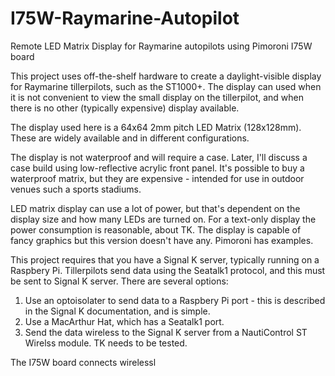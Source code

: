 # I75W-Raymarine-Autopilot
Remote LED Matrix Display for Raymarine autopilots using Pimoroni I75W board

This project uses off-the-shelf hardware to create a daylight-visible display for Raymarine tillerpilots, such as the ST1000+.
The display can used when it is not convenient to view the small display on the tillerpilot, and when there is no other (typically expensive) display available.

The display used here is a 64x64 2mm pitch LED Matrix (128x128mm). These are widely available and in different configurations.

The display is not waterproof and will require a case. Later, I'll discuss a case build using low-reflective acrylic front panel. It's possible to buy a waterproof matrix, but they are expensive - intended for use in outdoor venues such a sports stadiums.

LED matrix display can use a lot of power, but that's dependent on the display size and how many LEDs are turned on. For a text-only display the power consumption is reasonable, about TK. The display is capable of fancy graphics but this version doesn't have any. Pimoroni has examples.

This project requires that you have a Signal K server, typically running on a Raspbery Pi. Tillerpilots send data using the Seatalk1 protocol, and this must be sent to Signal K server. There are several options:
1) Use an optoisolater to send data to a Raspbery Pi port - this is described in the Signal K documentation, and is simple.
2) Use a MacArthur Hat, which has a Seatalk1 port.
3) Send the data wireless to the Signal K server from a NautiControl ST Wirelss module. TK needs to be tested.


The I75W board connects wirelessl




